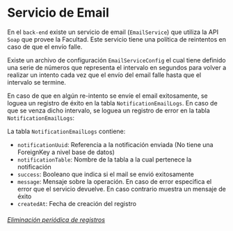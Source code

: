 # Servicio de Email

En el `back-end` existe un servicio de email (`EmailService`) que utiliza la 
API `Soap` que provee la Facultad. Este servicio tiene una política de reintentos
en caso de que el envío falle.

Existe un archivo de configuración `EmailServiceConfig` el cual tiene definido 
una serie de números que representa el intervalo en segundos para volver a 
realizar un intento cada vez que el envío del email falle hasta que el intervalo 
se termine. 

En caso de que en algún re-intento se envíe el email exitosamente, se loguea 
un registro de éxito en la tabla `NotificationEmailLogs`.
En caso de que se venza dicho intervalo, se loguea un registro de error en la 
tabla `NotificationEmailLogs`:

La tabla `NotificationEmailLogs` contiene:

* `notificationUuid`: Referencia a la notificación enviada (No tiene una ForeignKey a nivel base de datos)
* `notificationTable`: Nombre de la tabla a la cual pertenece la notificación
* `success`: Booleano que indica si el mail se envió exitosamente
* `message`: Mensaje sobre la operación. En caso de error especifica el error que el servicio devuelve. En caso contrario muestra un mensaje de éxito
* `createdAt`: Fecha de creación del registro

###### [Eliminación periódica de registros](PeriodicRemoval.md)
